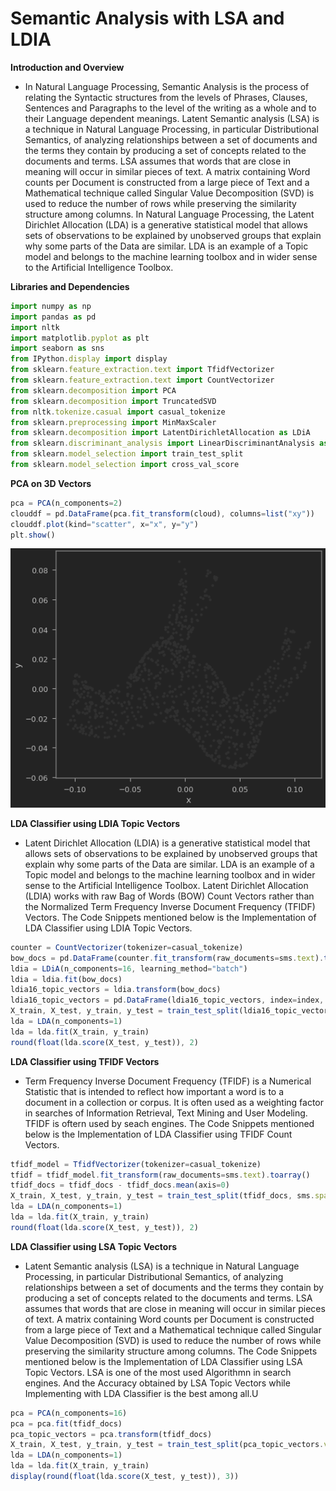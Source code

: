 # **Semantic Analysis with LSA and LDIA**

**Introduction and Overview**
- In Natural Language Processing, Semantic Analysis is the process of relating the Syntactic structures from the levels of Phrases, Clauses, Sentences and Paragraphs to the level of the writing as a whole and to their Language dependent meanings. Latent Semantic analysis (LSA) is a technique in Natural Language Processing, in particular Distributional Semantics, of analyzing relationships between a set of documents and the terms they contain by producing a set of concepts related to the documents and terms. LSA assumes that words that are close in meaning will occur in similar pieces of text. A matrix containing Word counts per Document is constructed from a large piece of Text and a Mathematical technique called Singular Value Decomposition (SVD) is used to reduce the number of rows while preserving the similarity structure among columns. In Natural Language Processing, the Latent Dirichlet Allocation (LDA) is a generative statistical model that allows sets of observations to be explained by unobserved groups that explain why some parts of the Data are similar. LDA is an example of a Topic model and belongs to the machine learning toolbox and in wider sense to the Artificial Intelligence Toolbox.

**Libraries and Dependencies**

```javascript
import numpy as np
import pandas as pd
import nltk                                                                          
import matplotlib.pyplot as plt
import seaborn as sns
from IPython.display import display
from sklearn.feature_extraction.text import TfidfVectorizer
from sklearn.feature_extraction.text import CountVectorizer
from sklearn.decomposition import PCA                                                
from sklearn.decomposition import TruncatedSVD                                       
from nltk.tokenize.casual import casual_tokenize
from sklearn.preprocessing import MinMaxScaler
from sklearn.decomposition import LatentDirichletAllocation as LDiA
from sklearn.discriminant_analysis import LinearDiscriminantAnalysis as LDA
from sklearn.model_selection import train_test_split
from sklearn.model_selection import cross_val_score
```

**PCA on 3D Vectors**

```javascript
pca = PCA(n_components=2)
clouddf = pd.DataFrame(pca.fit_transform(cloud), columns=list("xy"))  
clouddf.plot(kind="scatter", x="x", y="y")
plt.show()
```

![Image](https://github.com/ThinamXx/SemanticAnalysis__LDA..LDIA/blob/master/Images/Horse.PNG)

**LDA Classifier using LDIA Topic Vectors**
- Latent Dirichlet Allocation (LDIA) is a generative statistical model that allows sets of observations to be explained by unobserved groups that explain why some parts of the Data are similar. LDA is an example of a Topic model and belongs to the machine learning toolbox and in wider sense to the Artificial Intelligence Toolbox. Latent Dirichlet Allocation (LDIA) works with raw Bag of Words (BOW) Count Vectors rather than the Normalized Term Frequency Inverse Document Frequency (TFIDF) Vectors. The Code Snippets mentioned below is the Implementation of LDA Classifier using LDIA Topic Vectors.

```javascript
counter = CountVectorizer(tokenizer=casual_tokenize)
bow_docs = pd.DataFrame(counter.fit_transform(raw_documents=sms.text).toarray(), index=index)
ldia = LDiA(n_components=16, learning_method="batch")
ldia = ldia.fit(bow_docs)
ldia16_topic_vectors = ldia.transform(bow_docs)
ldia16_topic_vectors = pd.DataFrame(ldia16_topic_vectors, index=index, columns=columns)
X_train, X_test, y_train, y_test = train_test_split(ldia16_topic_vectors, sms.spam, test_size=0.3, random_state=1)
lda = LDA(n_components=1)
lda = lda.fit(X_train, y_train)
round(float(lda.score(X_test, y_test)), 2)
```

**LDA Classifier using TFIDF Vectors**
- Term Frequency Inverse Document Frequency (TFIDF) is a Numerical Statistic that is intended to reflect how important a word is to a document in a collection or corpus. It is often used as a weighting factor in searches of Information Retrieval, Text Mining and User Modeling. TFIDF is oftern used by seach engines. The Code Snippets mentioned below is the Implementation of LDA Classifier using TFIDF Count Vectors.

```javascript
tfidf_model = TfidfVectorizer(tokenizer=casual_tokenize)      
tfidf = tfidf_model.fit_transform(raw_documents=sms.text).toarray()
tfidf_docs = tfidf_docs - tfidf_docs.mean(axis=0) 
X_train, X_test, y_train, y_test = train_test_split(tfidf_docs, sms.spam.values , test_size=0.3, random_state=1)
lda = LDA(n_components=1)
lda = lda.fit(X_train, y_train)
round(float(lda.score(X_test, y_test)), 2)
```

**LDA Classifier using LSA Topic Vectors**
- Latent Semantic analysis (LSA) is a technique in Natural Language Processing, in particular Distributional Semantics, of analyzing relationships between a set of documents and the terms they contain by producing a set of concepts related to the documents and terms. LSA assumes that words that are close in meaning will occur in similar pieces of text. A matrix containing Word counts per Document is constructed from a large piece of Text and a Mathematical technique called Singular Value Decomposition (SVD) is used to reduce the number of rows while preserving the similarity structure among columns. The Code Snippets mentioned below is the Implementation of LDA Classifier using LSA Topic Vectors. LSA is one of the most used Algorithmn in search engines. And the Accuracy obtained by LSA Topic Vectors while Implementing with LDA Classifier is the best among all.U

```javascript
pca = PCA(n_components=16)                                                            
pca = pca.fit(tfidf_docs)                                                             
pca_topic_vectors = pca.transform(tfidf_docs)
X_train, X_test, y_train, y_test = train_test_split(pca_topic_vectors.values, sms.spam, test_size=0.3, random_state=1)
lda = LDA(n_components=1)                                                                         
lda = lda.fit(X_train, y_train)
display(round(float(lda.score(X_test, y_test)), 3))
```
